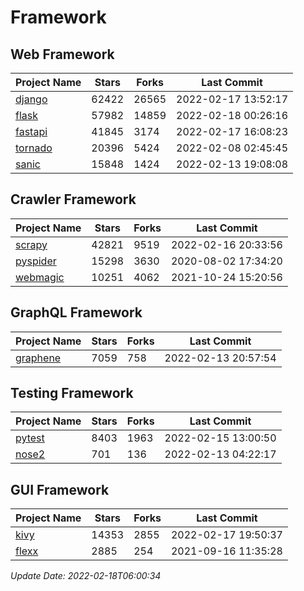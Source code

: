 # Framework

## Web Framework
| Project Name | Stars | Forks | Last Commit |
| ------------ | ----- | ----- | ----------- |
| [django](https://github.com/django/django) | 62422 | 26565 | 2022-02-17 13:52:17 |
| [flask](https://github.com/pallets/flask) | 57982 | 14859 | 2022-02-18 00:26:16 |
| [fastapi](https://github.com/tiangolo/fastapi) | 41845 | 3174 | 2022-02-17 16:08:23 |
| [tornado](https://github.com/tornadoweb/tornado) | 20396 | 5424 | 2022-02-08 02:45:45 |
| [sanic](https://github.com/sanic-org/sanic) | 15848 | 1424 | 2022-02-13 19:08:08 |

## Crawler Framework
| Project Name | Stars | Forks | Last Commit |
| ------------ | ----- | ----- | ----------- |
| [scrapy](https://github.com/scrapy/scrapy) | 42821 | 9519 | 2022-02-16 20:33:56 |
| [pyspider](https://github.com/binux/pyspider) | 15298 | 3630 | 2020-08-02 17:34:20 |
| [webmagic](https://github.com/code4craft/webmagic) | 10251 | 4062 | 2021-10-24 15:20:56 |

## GraphQL Framework
| Project Name | Stars | Forks | Last Commit |
| ------------ | ----- | ----- | ----------- |
| [graphene](https://github.com/graphql-python/graphene) | 7059 | 758 | 2022-02-13 20:57:54 |

## Testing Framework
| Project Name | Stars | Forks | Last Commit |
| ------------ | ----- | ----- | ----------- |
| [pytest](https://github.com/pytest-dev/pytest) | 8403 | 1963 | 2022-02-15 13:00:50 |
| [nose2](https://github.com/nose-devs/nose2) | 701 | 136 | 2022-02-13 04:22:17 |

## GUI Framework
| Project Name | Stars | Forks | Last Commit |
| ------------ | ----- | ----- | ----------- |
| [kivy](https://github.com/kivy/kivy) | 14353 | 2855 | 2022-02-17 19:50:37 |
| [flexx](https://github.com/flexxui/flexx) | 2885 | 254 | 2021-09-16 11:35:28 |

*Update Date: 2022-02-18T06:00:34*